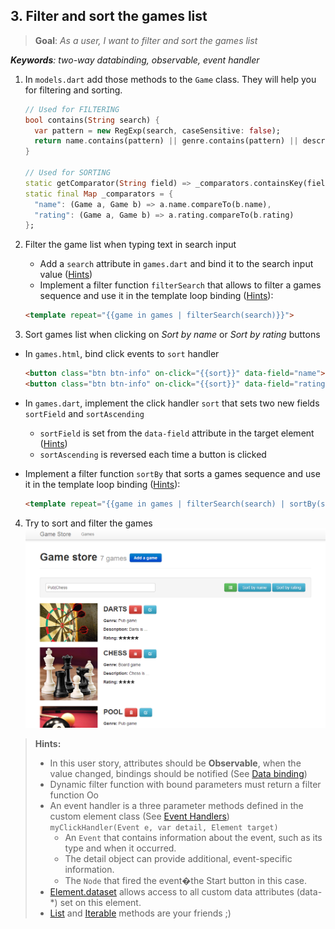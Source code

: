 ## 3. Filter and sort the games list
> **Goal**: _As a user, I want to filter and sort the games list_

_**Keywords**: two-way databinding, observable, event handler_

1. In `models.dart` add those methods to the `Game` class. They will help you for filtering and sorting.

    ```Dart
    // Used for FILTERING
    bool contains(String search) {
      var pattern = new RegExp(search, caseSensitive: false);
      return name.contains(pattern) || genre.contains(pattern) || description.contains(pattern);
    }
    
    // Used for SORTING
    static getComparator(String field) => _comparators.containsKey(field) ? _comparators[field] : (a, b) => 0;
    static final Map _comparators = {
      "name": (Game a, Game b) => a.name.compareTo(b.name),
      "rating": (Game a, Game b) => a.rating.compareTo(b.rating)
    };
    ```
2. Filter the game list when typing text in search input
    - Add a `search` attribute in `games.dart` and bind it to the search input value ([Hints](#user-story-3-hints))
    - Implement a filter function `filterSearch` that allows to filter a games sequence and use it in the template loop binding ([Hints](#user-story-3-hints)):

    ```HTML
    <template repeat="{{game in games | filterSearch(search)}}">
    ```
3. Sort games list when clicking on _Sort by name_ or _Sort by rating_ buttons
  - In `games.html`, bind click events to `sort` handler

    ```HTML
    <button class="btn btn-info" on-click="{{sort}}" data-field="name">Sort by name</button>
    <button class="btn btn-info" on-click="{{sort}}" data-field="rating">Sort by rating</button>
    ```
  - In `games.dart`, implement the click handler `sort` that sets two new fields `sortField` and `sortAscending`
    - `sortField` is set from the `data-field` attribute in the target element ([Hints](#user-story-3-hints))
    - `sortAscending` is reversed each time a button is clicked
  - Implement a filter function `sortBy` that sorts a games sequence and use it in the template loop binding ([Hints](#user-story-3-hints)):

    ```HTML
    <template repeat="{{game in games | filterSearch(search) | sortBy(sortField, sortAscending)}}">
    ```
4. Try to sort and filter the games  
    ![x-games list](docs/img/x-games-list-filter.png)

<a name="user-story-3-hints"></a>
> **Hints:**
>
> - In this user story, attributes should be **Observable**, when the value changed, bindings should be notified (See [Data binding](https://www.dartlang.org/polymer-dart/#data-binding))
> - Dynamic filter function with bound parameters must return a filter function Oo
> - An event handler is a three parameter methods defined in the custom element class (See  [Event Handlers](https://www.dartlang.org/docs/tutorials/polymer-intro/#event-handlers))  
>   `myClickHandler(Event e, var detail, Element target)`
>   - An `Event` that contains information about the event, such as its type and when it occurred.
>   - The detail object can provide additional, event-specific information.
>   - The `Node` that fired the event�the Start button in this case.
> - [Element.dataset](https://api.dartlang.org/docs/channels/stable/latest/dart_html/Element.html#dataset) allows access to all custom data attributes (data-*) set on this element.
> - [List](https://api.dartlang.org/docs/channels/stable/latest/dart_core/List.html) and [Iterable](https://api.dartlang.org/docs/channels/stable/latest/dart_core/Iterable.html) methods are your friends ;)
